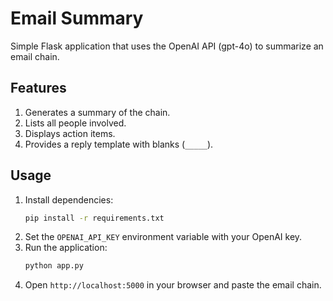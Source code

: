 # Email Summary

Simple Flask application that uses the OpenAI API (gpt-4o) to summarize an email chain.

## Features
1. Generates a summary of the chain.
2. Lists all people involved.
3. Displays action items.
4. Provides a reply template with blanks (``_____``).

## Usage
1. Install dependencies:
   ```bash
   pip install -r requirements.txt
   ```
2. Set the `OPENAI_API_KEY` environment variable with your OpenAI key.
3. Run the application:
   ```bash
   python app.py
   ```
4. Open `http://localhost:5000` in your browser and paste the email chain.
